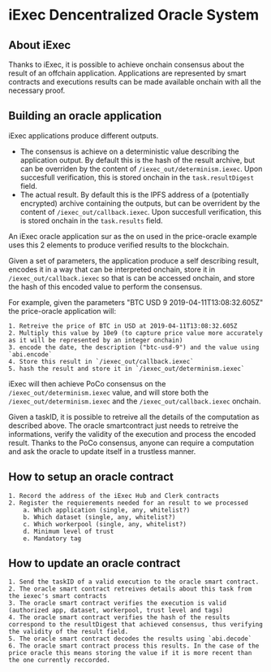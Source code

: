 iExec Dencentralized Oracle System
==================================

About iExec
-----------

Thanks to iExec, it is possible to achieve onchain consensus about the result of an offchain application. Applications are represented by smart contracts and executions results can be made available onchain with all the necessary proof.

Building an oracle application
------------------------------

iExec applications produce different outputs.
- The consensus is achieve on a deterministic value describing the application output. By default this is the hash of the result archive, but can be overriden by the content of `/iexec_out/determinism.iexec`. Upon succesfull verification, this is stored onchain in the `task.resultDigest` field.
- The actual result. By default this is the IPFS address of a (potentially encrypted) archive containing the outputs, but can be overrident by the content of `/iexec_out/callback.iexec`. Upon succesfull verification, this is stored onchain in the `task.results` field.

An iExec oracle application sur as the on used in the price-oracle example uses this 2 elements to produce verified results to the blockchain.

Given a set of parameters, the application produce a self describing result, encodes it in a way that can be interpreted onchain, store it in `/iexec_out/callback.iexec` so that is can be accessed onchain, and store the hash of this encoded value to perform the consensus.

For example, given the parameters "BTC USD 9 2019-04-11T13:08:32.605Z" the price-oracle application will:

	1. Retreive the price of BTC in USD at 2019-04-11T13:08:32.605Z
	2. Multiply this value by 10e9 (to capture price value more accurately as it will be represented by an integer onchain)
	3. encode the date, the description ("btc-usd-9") and the value using `abi.encode`
	4. Store this result in `/iexec_out/callback.iexec`
	5. hash the result and store it in `/iexec_out/determinism.iexec`

iExec will then achieve PoCo consensus on the `/iexec_out/determinism.iexec` value, and will store both the `/iexec_out/determinism.iexec` and the `/iexec_out/callback.iexec` onchain.

Given a taskID, it is possible to retreive all the details of the computation as described above. The oracle smartcontract just needs to retreive the informations, verify the validity of the execution and process the encoded result. Thanks to the PoCo consensus, anyone can require a computation and ask the oracle to update itself in a trustless manner.

How to setup an oracle contract
-------------------------------

	1. Record the address of the iExec Hub and Clerk contracts
	2. Register the requierements needed for an result to we processed
		a. Which application (single, any, whitelist?)
		b. Which dataset (single, any, whitelist?)
		c. Which workerpool (single, any, whitelist?)
		d. Minimum level of trust
		e. Mandatory tag

How to update an oracle contract
--------------------------------

	1. Send the taskID of a valid execution to the oracle smart contract.
	2. The oracle smart contract retreives details about this task from the iexec's smart contracts
	3. The oracle smart contract verifies the execution is valid (authorized app, dataset, workerpool, trust level and tags)
	4. The oracle smart contract verifies the hash of the results correspond to the resultDigest that achieved consensus, thus verifying the validity of the result field.
	5. The oracle smart contract decodes the results using `abi.decode`
	6. The oracle smart contract process this results. In the case of the price oracle this means storing the value if it is more recent than the one currently reccorded.
